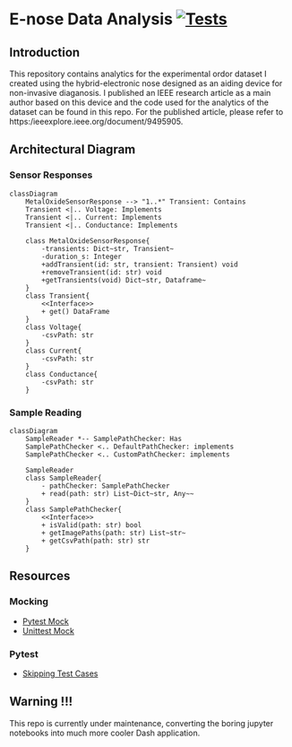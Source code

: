 # E-nose Data Analysis [![Tests](https://github.com/aungkhantmaw64/enose-data-analysis/actions/workflows/tests.yml/badge.svg)](https://github.com/aungkhantmaw64/enose-data-analysis/actions)
## Introduction
This repository contains analytics for the experimental ordor dataset I created using the hybrid-electronic nose designed as an aiding device for non-invasive diaganosis. I published an IEEE research article as a main author based on this device and the code used for the analytics of the dataset can be found in this repo. For the published article, please refer to https:/ieeexplore.ieee.org/document/9495905.

## Architectural Diagram

### Sensor Responses
```mermaid
classDiagram
    MetalOxideSensorResponse --> "1..*" Transient: Contains
    Transient <|.. Voltage: Implements
    Transient <|.. Current: Implements
    Transient <|.. Conductance: Implements

    class MetalOxideSensorResponse{
        -transients: Dict~str, Transient~
        -duration_s: Integer
        +addTransient(id: str, transient: Transient) void
        +removeTransient(id: str) void
        +getTransients(void) Dict~str, Dataframe~
    }
    class Transient{
        <<Interface>>
        + get() DataFrame
    }
    class Voltage{
        -csvPath: str
    }
    class Current{
        -csvPath: str
    }
    class Conductance{
        -csvPath: str
    }
```

### Sample Reading
```mermaid
classDiagram
    SampleReader *-- SamplePathChecker: Has
    SamplePathChecker <.. DefaultPathChecker: implements
    SamplePathChecker <.. CustomPathChecker: implements

    SampleReader 
    class SampleReader{
        - pathChecker: SamplePathChecker
        + read(path: str) List~Dict~str, Any~~
    }
    class SamplePathChecker{
        <<Interface>>
        + isValid(path: str) bool
        + getImagePaths(path: str) List~str~
        + getCsvPath(path: str) str
    }
```

## Resources

### Mocking
- [Pytest Mock](https://github.com/pytest-dev/pytest-mock/)
- [Unittest Mock](https://docs.python.org/3/library/unittest.mock.html#patch-object)

### Pytest
- [Skipping Test Cases](https://docs.pytest.org/en/7.1.x/how-to/skipping.html)

## Warning !!!
 This repo is currently under maintenance, converting the boring jupyter notebooks into much more cooler Dash application.
